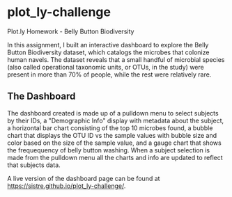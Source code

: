 # plot_ly-challenge
Plot.ly Homework - Belly Button Biodiversity

In this assignment, I built an interactive dashboard to explore the Belly Button Biodiversity dataset, which catalogs the microbes that colonize human navels. The dataset reveals that a small handful of microbial species (also called operational taxonomic units, or OTUs, in the study) were present in more than 70% of people, while the rest were relatively rare.

## The Dashboard
The dashboard created is made up of a pulldown menu to select subjects by their IDs, a "Demographic Info" display with metadata about the subject, a horizontal bar chart consisting of the top 10 microbes found, a bubble chart that displays the OTU ID vs the sample values with bubble size and color based on the size of the sample value, and a gauge chart that shows the frequequency of belly button washing. When a subject selection is made from the pulldown menu all the charts and info are updated to reflect that subjects data.

A live version of the dashboard page can be found at https://sistre.github.io/plot_ly-challenge/.
